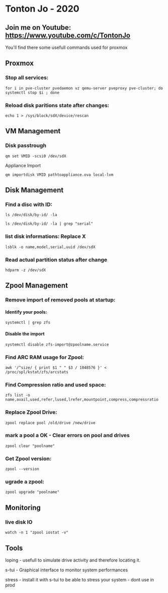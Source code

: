 # Tonton Jo - 2020
## Join me on Youtube: https://www.youtube.com/c/TontonJo

You'll find there some usefull commands used for proxmox

## Proxmox

### Stop all services:  
```shell
for i in pve-cluster pvedaemon vz qemu-server pveproxy pve-cluster; do systemctl stop $i ; done
```  
### Reload disk paritions state after changes:  
```shell
echo 1 > /sys/block/sdX/device/rescan
```  
## VM Management

### Disk passtrough
```shell
qm set VMID -scsi0 /dev/sdX
```
Appliance Import
```shell
qm importdisk VMID pathtoappliance.ova local-lvm
```

## Disk Management

### Find a disc with ID:
```shell
ls /dev/disk/by-id/ -la
```
```shell
ls /dev/disk/by-id/ -la | grep "serial"
```

### list disk informations: Replace X
```shell
lsblk -o name,model,serial,uuid /dev/sdX
```

### Read actual partition status after change
```shell
hdparm -z /dev/sdX
```
## Zpool Management  

### Remove import of removed pools at startup:  
#### Identify your pools:
```shell
systemctl | grep zfs
```
#### Disable the import
```shell
systemctl disable zfs-import@zpoolname.service
```

### Find ARC RAM usage for Zpool:
```shell
awk '/^size/ { print $1 " " $3 / 1048576 }' < /proc/spl/kstat/zfs/arcstats
```

### Find Compression ratio and used space:
```shell
zfs list -o name,avail,used,refer,lused,lrefer,mountpoint,compress,compressratio
``` 

### Replace Zpool Drive:
```shell
zpool replace pool /old/drive /new/drive
```

### mark a pool a OK - Clear errors on pool and drives
```shell
zpool clear "poolname"
```

### Get Zpool version:
```shell
zpool --version
```

### ugrade a zpool:
```shell
zpool upgrade "poolname"
```
## Monitoring

### live disk IO
```shell
watch -n 1 "zpool iostat -v"
```
## Tools

Ioping - usefull to simulate drive activity and therefore locating it.

s-tui - Graphical interface to monitor system performances

stress - install it with s-tui to be able to stress your system - dont use in prod
